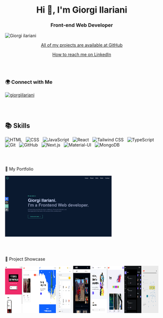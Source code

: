 <h1 align="center">Hi 👋, I'm Giorgi Ilariani</h1>
<h3 align="center">Front-end Web Developer</h3>


<p align="left"> 
  <img src="https://komarev.com/ghpvc/?username=GiorgiIariani&label=Profile%20views&color=3f5427&style=plastic" alt="Giorgi ilariani" /> 
</p>

<p align="center">
  <a href="https://github.com/GiorgiIlariani?tab=repositories">All of my projects are available at GitHub</a>
</p>

<p align="center">
  <a href="https://www.linkedin.com/in/giorgi-ilariani-69869a260/">How to reach me on LinkedIn</a>
</p>

<br/><br/>

<h3 align="left">🌍 Connect with Me</h3>
<p align="left">
  <a href="https://www.linkedin.com/in/giorgi-ilariani-69869a260/" target="blank">
    <img align="center" src="https://raw.githubusercontent.com/rahuldkjain/github-profile-readme-generator/master/src/images/icons/Social/linked-in-alt.svg" alt="giorgiilariani" height="30" width="40" /> 
  </a>
</p>

<br/><br/>

## 📚 Skills

<p align="left">
  <img src="https://img.shields.io/badge/HTML-%23E34F26.svg?style=flat&logo=html5&logoColor=white" alt="HTML" /> &nbsp;
  <img src="https://img.shields.io/badge/CSS-%231572B6.svg?style=flat&logo=css3&logoColor=white" alt="CSS" /> &nbsp;
  <img src="https://img.shields.io/badge/JavaScript-%23F7DF1E.svg?style=flat&logo=javascript&logoColor=black" alt="JavaScript" /> &nbsp;
  <img src="https://img.shields.io/badge/React-%2361DAFB.svg?style=flat&logo=react&logoColor=white" alt="React" /> &nbsp;
  <img src="https://img.shields.io/badge/Tailwind_CSS-%2338B2AC.svg?style=flat&logo=tailwind-css&logoColor=white" alt="Tailwind CSS" /> &nbsp;
  <img src="https://img.shields.io/badge/TypeScript-%23007ACC.svg?style=flat&logo=typescript&logoColor=white" alt="TypeScript" /> &nbsp;
  <img src="https://img.shields.io/badge/Git-%23F05032.svg?style=flat&logo=git&logoColor=white" alt="Git" /> &nbsp;
  <img src="https://img.shields.io/badge/GitHub-%23181717.svg?style=flat&logo=github&logoColor=white" alt="GitHub" /> &nbsp;
  <img src="https://img.shields.io/badge/Next.js-%23000000.svg?style=flat&logo=nextdotjs&logoColor=white" alt="Next.js" /> &nbsp;
  <img src="https://img.shields.io/badge/Material--UI-%230081CB.svg?style=flat&logo=material-ui&logoColor=white" alt="Material-UI" /> &nbsp;
  <img src="https://img.shields.io/badge/MongoDB-%2347A248.svg?style=flat&logo=mongodb&logoColor=white" alt="MongoDB" />
</p>

<br/><br/>

🚀 My Portfolio

<a href="https://portfolio-sigma-rosy-36.vercel.app/">
  <img src="/personal-portfolio.png"  alt="personal-portfolio" width="350px" height="200px" />
</a>

<br/><br/>

📂 Project Showcase
  
  <div style="display: flex;">
     <a href="https://real-estate-manager-one.vercel.app/">
      <img src="/yc-directory.png" alt="yc-directory" width="250px" height="155px" />
    </a>
    <a href="https://real-estate-manager-one.vercel.app/">
      <img src="/real-estate-manager.png" alt="real estate" width="250px" height="155px" />
    </a>
     <a href="https://hatch-three.vercel.app/">
      <img src="/hatch.png" alt="hatch" width="250px" height="155px" />
    </a>
    <a href="https://mymarket-delta.vercel.app/">
      <img src="/mymarket.png" alt="mymarket" width="250px" height="155px" />
    </a>
    <a href="https://300-aragvelii.vercel.app/">
      <img src="/aragveli.png" alt="aragveli logo" width="250px" height="155px" />
    </a>
    <a href="https://evently-eight-pi.vercel.app/">
      <img src="/evently.png" alt="evently" width="250px" height="155px" />
    </a>
    <br></br>
    <a href="https://blogs-five-sigma.vercel.app/">
      <img src="/blogs.png" alt="blogs" width="250px" height="155px" />
    </a>
     <a href="https://threads-kappa-three.vercel.app/">
      <img src="/threads.png" alt="threads" width="250px" height="155px" />
    </a>
     <a href="https://covid-questionary.vercel.app/">
      <img src="/Covid_questionary.png" alt="covid questionary" width="250px" height="155px" />
    </a>
  </div>
